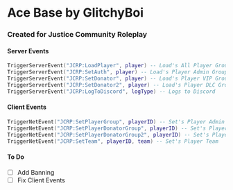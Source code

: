 # Ace Base by GlitchyBoi
### Created for Justice Community Roleplay

#### Server Events
```lua
TriggerServerEvent("JCRP:LoadPlayer", player) -- Load's All Player Groups
TriggerServerEvent("JCRP:SetAuth", player) -- Load's Player Admin Groups
TriggerServerEvent("JCRP:SetDonator", player) -- Load's Player VIP Groups
TriggerServerEvent("JCRP:SetDonator2", player) -- Load's Player DLC Groups
TriggerServerEvent("JCRP:LogToDiscord", logType) -- Logs to Discord
```

#### Client Events
```lua
TriggerNetEvent("JCRP:SetPlayerGroup", playerID) -- Set's Player Admin Group {DONT MESS WITH THIS}
TriggerNetEvent("JCRP:SetPlayerDonatorGroup", playerID) -- Set's Player VIP Group {DONT MESS WITH THIS}
TriggerNetEvent("JCRP:SetPlayerDonatorGroup2", playerID) -- Set's Player VIP Group {DONT MESS WITH THIS}
TriggerNetEvent("JCRP:SetTeam", playerID, team) -- Set's Player Team
```

#### To Do
- [ ] Add Banning
- [ ] Fix Client Events
